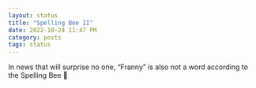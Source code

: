 ```yaml
---
layout: status
title: "Spelling Bee II"
date: 2022-10-24 11:47 PM
category: posts
tags: status
---
```


In news that will surprise no one, “Franny” is also not a word according to the Spelling Bee 🐝
